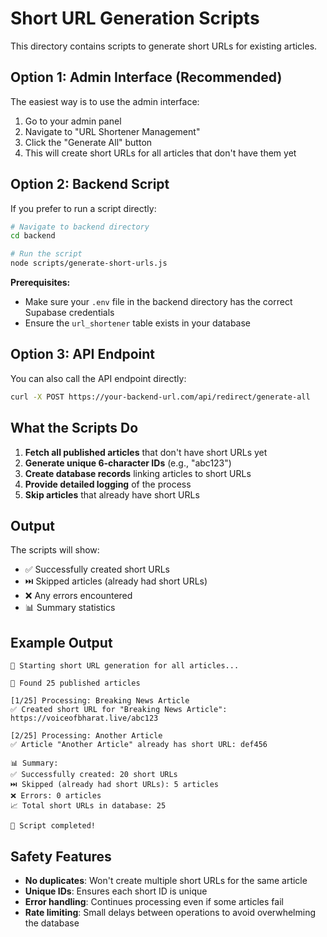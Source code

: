 # Short URL Generation Scripts

This directory contains scripts to generate short URLs for existing articles.

## Option 1: Admin Interface (Recommended)

The easiest way is to use the admin interface:

1. Go to your admin panel
2. Navigate to "URL Shortener Management"
3. Click the "Generate All" button
4. This will create short URLs for all articles that don't have them yet

## Option 2: Backend Script

If you prefer to run a script directly:

```bash
# Navigate to backend directory
cd backend

# Run the script
node scripts/generate-short-urls.js
```

**Prerequisites:**
- Make sure your `.env` file in the backend directory has the correct Supabase credentials
- Ensure the `url_shortener` table exists in your database

## Option 3: API Endpoint

You can also call the API endpoint directly:

```bash
curl -X POST https://your-backend-url.com/api/redirect/generate-all
```

## What the Scripts Do

1. **Fetch all published articles** that don't have short URLs yet
2. **Generate unique 6-character IDs** (e.g., "abc123")
3. **Create database records** linking articles to short URLs
4. **Provide detailed logging** of the process
5. **Skip articles** that already have short URLs

## Output

The scripts will show:
- ✅ Successfully created short URLs
- ⏭️ Skipped articles (already had short URLs)
- ❌ Any errors encountered
- 📊 Summary statistics

## Example Output

```
🚀 Starting short URL generation for all articles...

📰 Found 25 published articles

[1/25] Processing: Breaking News Article
✅ Created short URL for "Breaking News Article": https://voiceofbharat.live/abc123

[2/25] Processing: Another Article
✅ Article "Another Article" already has short URL: def456

📊 Summary:
✅ Successfully created: 20 short URLs
⏭️ Skipped (already had short URLs): 5 articles
❌ Errors: 0 articles
📈 Total short URLs in database: 25

🎉 Script completed!
```

## Safety Features

- **No duplicates**: Won't create multiple short URLs for the same article
- **Unique IDs**: Ensures each short ID is unique
- **Error handling**: Continues processing even if some articles fail
- **Rate limiting**: Small delays between operations to avoid overwhelming the database 